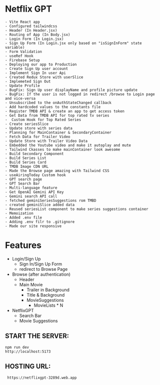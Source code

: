 # Netflix GPT

    - Vite React app
    - Configured tailwindcss
    - Header (In Header.jsx)
    - Routing of App (In Body.jsx)
    - Login Form (In Login.jsx)
    - Sign Up Form (In Login.jsx only based on "isSignInForm" state variable)
    - Form Validation
    - useRef Hook
    - Firebase Setup
    - Deploying our app to Production 
    - Create Sign Up user account
    - Implement Sign In user Api
    - Created Redux Store with userSlice
    - Implemeted Sign Out
    - Update Profile
    - BugFix: Sign Up user displayName and profile picture update
    - BugFix: If the user is not logged in redirect /browse to Login page and vice-versa
    - Unsubscribed to the onAuthStateChanged callback
    - Add hardcoded values to the constants file
    - Register TMDB API & create an app to get access token
    - Get Data from TMDB API for top rated tv series
    -  Custom Hook for Top Rated Series
    - Create seriesSlice
    - Update store with series data
    - Planning for MainContainer & SecondaryContainer
    - Fetch Data for Trailer Video
    - Update Store with Trailer Video Data
    - Embedded the Youtube video and make it autoplay and mute
    - Tailwind Ckasses to make mainContainer look awesome
    - Build Secondary Component
    - Build Series List
    - Build Series Card
    - TMDB Image CDN URL
    - Made the Browse page amazing with Tailwind CSS
    - useAiringToday Custom hook
    - GPT search page
    - GPT Search Bar
    - Multi-language feature
    - Get OpenAI Gemini API Key
    - Gemini search API call
    - fetched geminiSeriesSuggestions rom TMBD
    - created geminiSlice added data
    - Reused seriesList component to make series suggestions container
    - Memoization
    - Added .env file
    - Adding .env filr to .gitignore
    - Made our site responsive


# Features
- Login/Sign Up
    - Sign In/Sign Up Form
    - redirect to Browse Page
- Browse (after authentication)
    - Header
    - Main Movie
        - Trailer in Background
        - Title & Background
        - MovieSuggestions
            - MovieLists * N
- NetflixGPT
    - Search Bar
    - Movie Suggestions


START THE SERVER:
-----------------
    npm run dev
    http://localhost:5173


HOSTING URL:
------------
     https://netflixgpt-3289d.web.app
    
